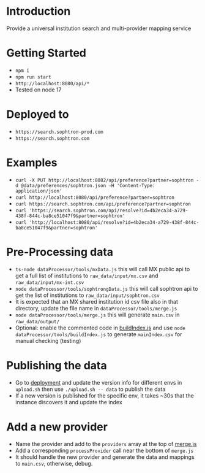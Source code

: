 # Introduction 
Provide a universal institution search and multi-provider mapping service

# Getting Started
- `npm i`
- `npm run start`
- `http://localhost:8080/api/*`
- Tested on node 17

# Deployed to 
- `https://search.sophtron-prod.com`
- `https://search.sophtron.com`

# Examples
- `curl -X PUT http://localhost:8082/api/preference?partner=sophtron -d @data/preferences/sophtron.json -H 'Content-Type: application/json'`
- `curl http://localhost:8080/api/preference?partner=sophtron`
- `curl https://search.sophtron.com/api/preference?partner=sophtron`
- `curl 'https://search.sophtron.com/api/resolve?id=4b2eca34-a729-438f-844c-ba8ce51047f9&partner=sophtron'`
- `curl 'http://localhost:8080/api/resolve?id=4b2eca34-a729-438f-844c-ba8ce51047f9&partner=sophtron'`

# Pre-Processing data
- `ts-node dataProcessor/tools/mxData.js` this will call MX public api to get a full list of institutions to `raw_data/input/mx.csv` and `raw_data/input/mx-int.csv`
- `node dataProcessor/tools/sophtrongData.js` this will call sophtron api to get the list of institutions to `raw_data/input/sophtron.csv`
- It is expected that an MX shared institution id csv file also in that directory, update the file name in `dataProcessor/tools/merge.js`
- `node dataProcessor/tools/merge.js` this will generate `main.csv` in `raw_data/output/` 
- Optional: enable the commented code in [buildIndex.js](application/dataProcessor/tools/buildIndex.js) and use `node dataProcessor/tools/buildIndex.js` to generate `mainIndex.csv` for manual checking (testing)

# Publishing the data
- Go to [deployment](deployment/) and update the version info for different envs in `upload.sh` then use `./upload.sh -- data` to publish the data
- If a new version is published for the specific env, it takes ~30s that the instance discovers it and update the index  

# Add a new provider
- Name the provider and add to the `providers` array at the top of [merge.js](application/dataProcessor/tools/merge.js)
- Add a corresponding `processProvider` call near the bottom of `merge.js`
- It should handle the new provider and generate the data and mappings to `main.csv`, otherwise, debug.
